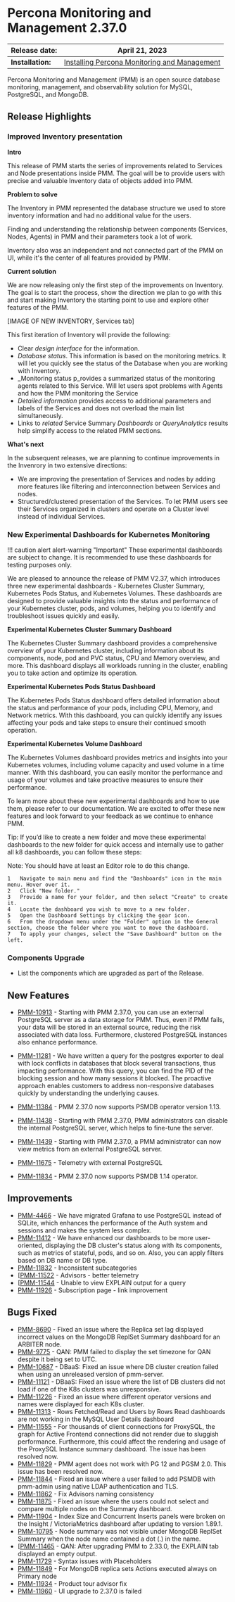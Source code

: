 # Percona Monitoring and Management 2.37.0

| **Release date:** | April 21, 2023                                                                                    |
| ----------------- | ----------------------------------------------------------------------------------------------- |
| **Installation:** | [Installing Percona Monitoring and Management](https://www.percona.com/software/pmm/quickstart) |

Percona Monitoring and Management (PMM) is an open source database monitoring, management, and observability solution for MySQL, PostgreSQL, and MongoDB.

<!---
!!! caution alert alert-warning "Important/Caution"
    Crucial points that need emphasis:

    - Important: A significant point that deserves emphasis.
    - Caution: Used to mean 'Continue with care'.
 --->


## Release Highlights


### Improved Inventory presentation

**Intro**

This release of PMM starts the series of improvements related to Services and Node presentations inside PMM. The goal will be to provide users with precise and valuable Inventory data of objects added into PMM.

**Problem to solve**

The Inventory in PMM represented the database structure we used to store inventory information and had no additional value for the users. 

Finding and understanding the relationship between components (Services, Nodes, Agents) in PMM and their parameters took a lot of work.

Inventory also was an independent and not connected part of the PMM on UI, while it's the center of all features provided by PMM.

**Current solution** 

We are now releasing only the first step of the improvements on Inventory. The goal is to start the process, show the direction we plan to go with this and start making Inventory the starting point to use and explore other features of the PMM.

\[IMAGE OF NEW INVENTORY, Services tab\]

This first iteration of Inventory will provide the following:

*   Clear _design interface_ for the information. 
*   _Database status_. This information is based on the monitoring metrics. It will let you quickly see the status of the Database when you are working with Inventory.  
*   _Monitoring status p_rovides a summarized status of the monitoring agents related to this Service. Will let users spot problems with Agents and how the PMM monitoring the Service
*   _Detailed information_ provides access to additional parameters and labels of the Services and does not overload the main list simultaneously. 
*   Links to _related_ Service Summary _Dashboards_ or _QueryAnalytics_ results help simplify access to the related PMM sections. 

**What's next**

In the subsequent releases, we are planning to continue improvements in the Invenrory in two extensive directions: 

*   We are improving the presentation of Services and nodes by adding more features like filtering and interconnection between Services and nodes.
*   Structured/clustered presentation of the Services. To let PMM users see their Services organized in clusters and operate on a Cluster level instead of individual Services.

### New Experimental Dashboards for Kubernetes Monitoring

!!! caution alert alert-warning "Important"
    These experimental dashboards are subject to change. It is recommended to use these dashboards for testing purposes only.

We are pleased to announce the release of PMM V2.37, which introduces three new experimental dashboards - Kubernetes Cluster Summary, Kubernetes Pods Status, and Kubernetes Volumes. These dashboards are designed to provide valuable insights into the status and performance of your Kubernetes cluster, pods, and volumes, helping you to identify and troubleshoot issues quickly and easily.

**Experimental Kubernetes Cluster Summary Dashboard**

The Kubernetes Cluster Summary dashboard provides a comprehensive overview of your Kubernetes cluster, including information about its components, node, pod and PVC status, CPU and Memory overview, and more. This dashboard displays all workloads running in the cluster, enabling you to take action and optimize its operation.

**Experimental Kubernetes Pods Status Dashboard**

The Kubernetes Pods Status dashboard offers detailed information about the status and performance of your pods, including CPU, Memory, and Network metrics. With this dashboard, you can quickly identify any issues affecting your pods and take steps to ensure their continued smooth operation.

**Experimental Kubernetes Volume Dashboard**

The Kubernetes Volumes dashboard provides metrics and insights into your Kubernetes volumes, including volume capacity and used volume in a time manner. With this dashboard, you can easily monitor the performance and usage of your volumes and take proactive measures to ensure their performance.

To learn more about these new experimental dashboards and how to use them, please refer to our documentation. We are excited to offer these new features and look forward to your feedback as we continue to enhance PMM.

Tip: If you’d like to create a new folder and move these experimental dashboards to the new folder for quick access and internally use to gather all k8 dashboards, you can follow these steps:

Note: You should have at least an Editor role to do this change.

	1	Navigate to main menu and find the "Dashboards" icon in the main menu. Hover over it.
	2	Click "New folder."
	3	Provide a name for your folder, and then select "Create" to create it.
	4	Locate the dashboard you wish to move to a new folder.
	5	Open the Dashboard Settings by clicking the gear icon.
	6	From the dropdown menu under the "Folder" option in the General section, choose the folder where you want to move the dashboard.
	7	To apply your changes, select the "Save Dashboard" button on the left.

### Components Upgrade
- List the components which are upgraded as part of the Release.

## New Features

<!---

- List of new features with a comprehensive description of the feature and link to the JIRA ticket.

    Example:
    
    [PMM-XXXX](https://jira.percona.com/browse/PMM-XXXX) - Comprehensive description.

--->

- [PMM-10913](https://jira.percona.com/browse/PMM-10913) - Starting with PMM 2.37.0, you can use an external PostgreSQL server as a data storage for PMM. Thus, even if PMM fails, your data will be stored in an external source, reducing the risk associated with data loss. Furthermore, clustered PostgreSQL instances also enhance performance.

- [PMM-11281](https://jira.percona.com/browse/PMM-11281) - We have written a query for the postgres exporter to deal with lock conflicts in databases that block several transactions, thus impacting performance. With this query, you can find the PID of the blocking session and how many sessions it blocked. The proactive approach enables customers to address non-responsive databases quickly by understanding the underlying causes.

- [PMM-11384](https://jira.percona.com/browse/PMM-11384) - PMM 2.37.0 now supports PSMDB operator version 1.13.

- [PMM-11438](https://jira.percona.com/browse/PMM-11438) - Starting with PMM 2.37.0, PMM administrators can disable the internal PostgreSQL server, which helps to fine-tune the server.

- [PMM-11439](https://jira.percona.com/browse/PMM-11439) - Starting with PMM 2.37.0, a PMM administrator can now view metrics from an external PostgreSQL server.


- [PMM-11675](https://jira.percona.com/browse/PMM-11675) - Telemetry with external PostgreSQL

- [PMM-11834](https://jira.percona.com/browse/PMM-11834) - PMM 2.37.0 now supports PSMDB 1.14 operator.



## Improvements

- [PMM-4466](https://jira.percona.com/browse/PMM-4466) - We have migrated Grafana to use PostgreSQL instead of SQLite, which enhances the performance of the Auth system and sessions and makes the system less complex.
- [PMM-11412](https://jira.percona.com/browse/PMM-11412) - We have enhanced our dashboards to be more user-oriented, displaying the DB cluster's status along with its components, such as metrics of stateful, pods, and so on. Also, you can apply filters based on DB name or DB type.
- [PMM-11832](https://jira.percona.com/browse/PMM-11832) - Inconsistent subcategories
- [[PMM-11522](https://jira.percona.com/browse/PMM-11522) - Advisors - better telemetry
- [[PMM-11544](https://jira.percona.com/browse/PMM-11544) - Unable to view EXPLAIN output for a query
- [PMM-11926](https://jira.percona.com/browse/PMM-11926) - Subscription page - link improvement

## Bugs Fixed


- [PMM-8690](https://jira.percona.com/browse/PMM-8690) - Fixed an issue where the Replica set lag displayed incorrect values on the MongoDB ReplSet Summary dashboard for an ARBITER node.
- [PMM-9775](https://jira.percona.com/browse/PMM-9775) - QAN: PMM failed to display the set timezone for QAN despite it being set to UTC.
- [PMM-10687](https://jira.percona.com/browse/PMM-10687) - DBaaS: Fixed an issue where DB cluster creation failed when using an unreleased version of pmm-server.
- [PMM-11121](https://jira.percona.com/browse/PMM-11121) - DBaaS: Fixed an issue where the list of DB clusters did not load if one of the K8s clusters was unresponsive.
- [PMM-11226](https://jira.percona.com/browse/PMM-11226) - Fixed an issue where different operator versions and names were displayed for each K8s cluster.
- [PMM-11313](https://jira.percona.com/browse/PMM-11313) - Rows Fetched/Read and Users by Rows Read dashboards are not working in the MySQL User Details dashboard
- [PMM-11555](https://jira.percona.com/browse/PMM-11555) - For thousands of client connections for ProxySQL, the graph for Active Frontend connections did not render due to sluggish performance. Furthermore, this could affect the rendering and usage of the ProxySQL Instance summary dashboard. The issue has been resolved now.
- [PMM-11829](https://jira.percona.com/browse/PMM-11829) - PMM agent does not work with PG 12 and PGSM 2.0. This issue has been resolved now.
- [PMM-11844](https://jira.percona.com/browse/PMM-11844) - Fixed an issue where a user failed to add PSMDB with pmm-admin using native LDAP authentication and TLS.
- [PMM-11862](https://jira.percona.com/browse/PMM-11862) - Fix Advisors naming consistency
- [PMM-11875](https://jira.percona.com/browse/PMM-11875) - Fixed an issue where the users could not select and compare multiple nodes on the Summary dashboard.
- [PMM-11904](https://jira.percona.com/browse/PMM-11904) - Index Size and Concurrent Inserts panels were broken on the Insight / VictoriaMetrics dashboard after updating to version 1.89.1.
- [PMM-10795](https://jira.percona.com/browse/PMM-10795) - Node summary was not visible under MongoDB ReplSet Summary when the node name contained a dot (.) in the name.
- [[PMM-11465](https://jira.percona.com/browse/PMM-11465) - QAN: After upgrading PMM to 2.33.0, the EXPLAIN tab displayed an empty output.
- [PMM-11729](https://jira.percona.com/browse/PMM-11729) - Syntax issues with Placeholders
- [PMM-11849](https://jira.percona.com/browse/PMM-11849) - For MongoDB replica sets Actions executed always on Primary node
- [PMM-11934](https://jira.percona.com/browse/PMM-11934) - Product tour advisor fix
- [PMM-11960](https://jira.percona.com/browse/PMM-11960) - UI upgrade to 2.37.0 is failed


<!---


## Known issues

- ​List of known issues with a  comprehensive description and link to the JIRA ticket.

    Example:

    [PMM-XXXX](https://jira.percona.com/browse/PMM-XXXX) - Comprehensive description.


    **Solution**

    Description of the solution.


## Coming Soon

  Share what are the upcoming features on your roadmap to keep users excited:

- Planned item 1
- Planned item 2

--->